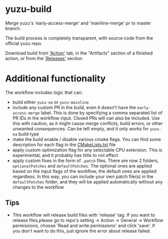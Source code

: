 # yuzu-build
Merge yuzu's 'early-access-merge' and 'mainline-merge' pr to master branch.

The build process is completely transparent, with source code from the official yuzu repo.

Download build from ['Action'](https://github.com/alexkiri/yuzu-build/actions) tab, in the "Artifacts" section of a finished action, or from the ['Releases'](https://github.com/alexkiri/yuzu-build/releases) section

# Additional functionality
The workflow includes logic that can:
- build either `yuzu-ea` or `yuzu-mainline`
- include any custom PR in the build, even it doesn't have the `early-access-merge` label. This is done by specifying a comma separated list of PR IDs in the workflow input. Closed PRs will can also be included. Use this with caution, as it might cause merge conflicts, build errors, or other unwanted consequences. Can be left empty, and it only works for `yuzu-ea` build type
- make the build enable / disable various cmake flags. You can find some description for each flag in the [CMakeLists.txt](https://github.com/yuzu-emu/yuzu/blob/master/CMakeLists.txt) file
- apply custom optimization flag for any selectable CPU extension. This is experimental, and it probably has little to not effect
- apply custom fixes in the form of `.patch` files. There are now 2 folders, 
`optionalPatches` and `defaultPatches`. The optional ones are applied based on the input flags of the workflow, the default ones are applied regardless. In this way, you can include your own patch file(s) in the `defaultPatches` folder, and they will be applied automatically without any changes to the workflow

## Tips
- This workflow will release build files with 'release' tag. If you want to release files,please go to repo's setting → Action → General → Workflow permissions, choose 'Read and write permissions' and click 'save'. If you don't want to do this, just ignore the error about release failed.
